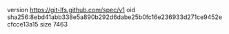 version https://git-lfs.github.com/spec/v1
oid sha256:8ebd41abb338e5a890b292d6dabe25b0fc16e236933d271ce9452ecfcce13a15
size 7463
